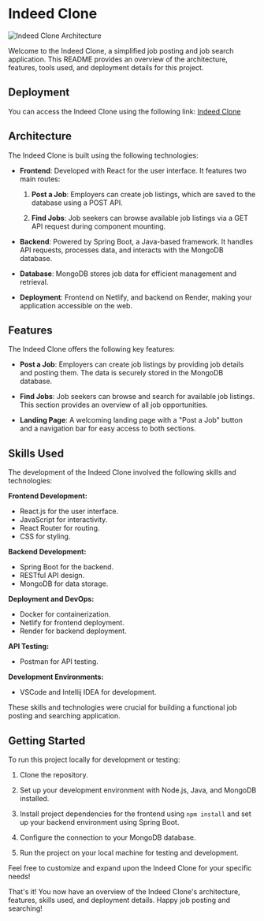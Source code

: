 # Indeed Clone

![Indeed Clone Architecture](https://github.com/PushpRatan/Indeed-Clone/assets/92618493/20ac94c1-4afb-4499-8108-a7f2b55432a0)

Welcome to the Indeed Clone, a simplified job posting and job search application. This README provides an overview of the architecture, features, tools used, and deployment details for this project.

## Deployment

You can access the Indeed Clone using the following link:
[Indeed Clone](https://newindeed.netlify.app/)

## Architecture

The Indeed Clone is built using the following technologies:

- **Frontend**: Developed with React for the user interface. It features two main routes:

  1. **Post a Job**: Employers can create job listings, which are saved to the database using a POST API.

  2. **Find Jobs**: Job seekers can browse available job listings via a GET API request during component mounting.

- **Backend**: Powered by Spring Boot, a Java-based framework. It handles API requests, processes data, and interacts with the MongoDB database.

- **Database**: MongoDB stores job data for efficient management and retrieval.


- **Deployment**: Frontend on Netlify, and backend on Render, making your application accessible on the web.

## Features

The Indeed Clone offers the following key features:

- **Post a Job**: Employers can create job listings by providing job details and posting them. The data is securely stored in the MongoDB database.

- **Find Jobs**: Job seekers can browse and search for available job listings. This section provides an overview of all job opportunities.

- **Landing Page**: A welcoming landing page with a "Post a Job" button and a navigation bar for easy access to both sections.

## Skills Used

The development of the Indeed Clone involved the following skills and technologies:

**Frontend Development:**
- React.js for the user interface.
- JavaScript for interactivity.
- React Router for routing.
- CSS for styling.

**Backend Development:**
- Spring Boot for the backend.
- RESTful API design.
- MongoDB for data storage.

**Deployment and DevOps:**
- Docker for containerization.
- Netlify for frontend deployment.
- Render for backend deployment.

**API Testing:**
- Postman for API testing.

**Development Environments:**
- VSCode and Intellij IDEA for development.

These skills and technologies were crucial for building a functional job posting and searching application.


## Getting Started

To run this project locally for development or testing:

1. Clone the repository.

2. Set up your development environment with Node.js, Java, and MongoDB installed.

3. Install project dependencies for the frontend using `npm install` and set up your backend environment using Spring Boot.

4. Configure the connection to your MongoDB database.

5. Run the project on your local machine for testing and development.

Feel free to customize and expand upon the Indeed Clone for your specific needs!

That's it! You now have an overview of the Indeed Clone's architecture, features, skills used, and deployment details. Happy job posting and searching!
